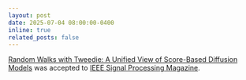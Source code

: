 ```yaml
---
layout: post
date: 2025-07-04 08:00:00-0400
inline: true
related_posts: false
---
```


 [Random Walks with Tweedie: A Unified View of Score-Based Diffusion Models](https://wustl-cig.github.io/randomwalk/) was accepted to [IEEE Signal Processing Magazine](https://ieeexplore.ieee.org/xpl/RecentIssue.jsp?punumber=79).